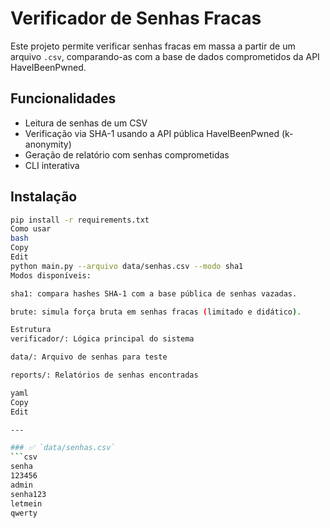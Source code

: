 # Verificador de Senhas Fracas

Este projeto permite verificar senhas fracas em massa a partir de um arquivo `.csv`, comparando-as com a base de dados comprometidos da API HaveIBeenPwned.

## Funcionalidades

- Leitura de senhas de um CSV
- Verificação via SHA-1 usando a API pública HaveIBeenPwned (k-anonymity)
- Geração de relatório com senhas comprometidas
- CLI interativa

## Instalação

```bash
pip install -r requirements.txt
Como usar
bash
Copy
Edit
python main.py --arquivo data/senhas.csv --modo sha1
Modos disponíveis:

sha1: compara hashes SHA-1 com a base pública de senhas vazadas.

brute: simula força bruta em senhas fracas (limitado e didático).

Estrutura
verificador/: Lógica principal do sistema

data/: Arquivo de senhas para teste

reports/: Relatórios de senhas encontradas

yaml
Copy
Edit

---

### ✅ `data/senhas.csv`
```csv
senha
123456
admin
senha123
letmein
qwerty